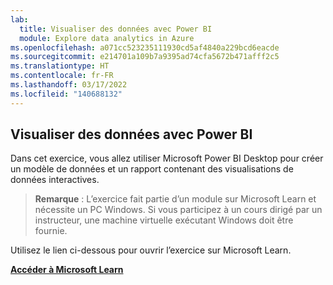```yaml
---
lab:
  title: Visualiser des données avec Power BI
  module: Explore data analytics in Azure
ms.openlocfilehash: a071cc523235111930cd5af4840a229bcd6eacde
ms.sourcegitcommit: e214701a109b7a9395ad74cfa5672b471afff2c5
ms.translationtype: HT
ms.contentlocale: fr-FR
ms.lasthandoff: 03/17/2022
ms.locfileid: "140688132"
---
```

## <a name="visualize-data-with-power-bi"></a>Visualiser des données avec Power BI

Dans cet exercice, vous allez utiliser Microsoft Power BI Desktop pour créer un modèle de données et un rapport contenant des visualisations de données interactives.

> **Remarque** : L’exercice fait partie d’un module sur Microsoft Learn et nécessite un PC Windows. Si vous participez à un cours dirigé par un instructeur, une machine virtuelle exécutant Windows doit être fournie.

Utilisez le lien ci-dessous pour ouvrir l’exercice sur Microsoft Learn.

**[Accéder à Microsoft Learn](https://docs.microsoft.com/learn/modules/explore-fundamentals-data-visualization/5-exercise-power-bi)**
